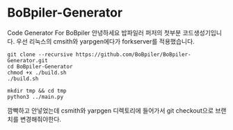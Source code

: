 # BoBpiler-Generator
Code Generator For BoBpiler
안녕하세요 밥파일러 퍼저의 첫부분 코드생성기입니다. 우선 리눅스의 cmsith와 yarpgen에다가 forkserver를 적용했습니다.
```
git clone --recursive https://github.com/BoBpiler/BoBpiler-Generator.git
cd BoBpiler-Generator
chmod +x ./build.sh
./build.sh

mkdir tmp && cd tmp
python3 ../main.py
```
깜빡하고 안넣었는데 csmith와 yarpgen 디렉토리에 들어가서 git checkout으로 브랜치를 변경해줘야한다. 
